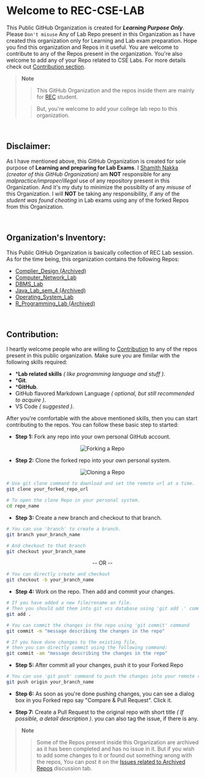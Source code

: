 # Welcome to REC-CSE-LAB

This Public GitHub Organization is created for ***Learning Purpose Only***.
Please `Don't misuse` Any of Lab Repo present in this Organization as I have created this organization only for Learning and Lab exam preparation.
Hope you find this organization and Repos in it useful.
You are welcome to contribute to any of the Repos present in the organization.
You're also welcome to add any of your Repo related to CSE Labs.
For more details check out [Contribution section](#Contribution).

> **Note**
>
>> This GitHub Organization and the repos inside them are mainly for [REC](https://raghuenggcollege.com/ "visit our college website") student.
>
>> But, you're welcome to add your college lab repo to this organization.


<br/>


## Disclaimer:

As I have mentioned above, this GitHub Organization is created for sole purpose of **Learning and preparing for Lab Exams**. 
I [Shamith Nakka](https://github.com/iamwatchdogs "goto my @iamwatchdogs") *(creator of this GitHub Organization)* am **NOT** responsible for any *malpractice/improper/illegal* use of any repository present in this Organization.
And it's my duty to minimize the possiblity of any *misuse* of this Organization. 
I will **NOT** be taking any responsibility, if any of the *student was found cheating* in Lab exams using any of the forked Repos from this Organization.


<br/>


## Organization's Inventory:

This Public GitHub Organization is basically collection of REC Lab session. As for the time being, this organization contains the following Repos:

- [Complier_Design (Archived)](https://github.com/REC-CSE-LAB/Complier_Design "visit Complier_Design")
- [Computer_Network_Lab](https://github.com/REC-CSE-LAB/Computer_Network_Lab "visit Computer_Network_Lab")
- [DBMS_Lab](https://github.com/REC-CSE-LAB/DBMS_Lab "visit DBMS_Lab")
- [Java_Lab_sem_4 (Archived)](https://github.com/REC-CSE-LAB/Java_Lab_sem_4 "visit Java_Lab_sem_4")
- [Operating_System_Lab](https://github.com/REC-CSE-LAB/Operating_System_Lab "visit Operating_System_Lab")
- [R_Programming_Lab (Archived)](https://github.com/REC-CSE-LAB/R_Programming_Lab "visit R_Programming_Lab")


<br/>


## Contribution:

I heartly welcome people who are willing to [Contribution](#Contribution "Contribution means merging your work towards the repo into the original repo") to any of the repos present in this public organization.
Make sure you are fimilar with the following skills required:

- ***Lab related skills** *( like programming language and stuff )*.
- ***Git**.
- ***GitHub**.
- GitHub flavored Markdown Language *( optional, but still recommended to acquire )*.
- VS Code *( suggested )*.

After you're comfortable with the above mentioned skills, then you can start contributing to the repos.
You can follow these basic step to started:

- **Step 1:** Fork any repo into your own personal GitHub account.

<div align="center">

![Forking a Repo](https://media.geeksforgeeks.org/wp-content/uploads/20220323232607/Screenshot20220323232536.png)
  
</div>

- **Step 2:** Clone the forked repo into your own personal system.

<div align="center">

![Cloning a Repo](https://media.geeksforgeeks.org/wp-content/uploads/20201220230314/Screenshot146.png)
  
</div>

```bash
# Use git clone command to download and set the remote url at a time.
git clone your_forked_repo_url

# To open the clone Repo in your personal system.
cd repo_name
```

- **Step 3:** Create a new branch and checkout to that branch.

```bash
# You can use 'branch' to create a branch.
git branch your_branch_name

# And checkout to that branch
git checkout your_branch_name
```

<p align="center"> -- OR -- </p>

```bash
# You can directly create and checkout
git checkout -b your_branch_name
```

- **Step 4:** Work on the repo. Then add and commit your changes.

```bash
# If you have added a new file/rename an file. 
# Then you should add them into git vcs database using 'git add .' command
git add .

# You can commit the changes in the repo using 'git commit' command
git commit -m "message describing the changes in the repo"

# If you have done changes to the existing file, 
# then you can directly commit using the following command:
git commit -am "message describing the changes in the repo"
```

- **Step 5:** After commit all your changes, push it to your Forked Repo
```bash
# You can use 'git push' command to push the changes into your remote repo
git push origin your_branch_name
```

- **Step 6:** As soon as you're done pushing changes, you can see a dialog box in you Forked repo say "Compare & Pull Request". Click it.

- **Step 7:** Create a Pull Request to the original repo with short title *( If possible, a detail description )*. you can also tag the issue, if there is any.

> **Note**
>
>> Some of the Repos present inside this Organization are archived as it has been completed and has no issue in it.
>> But if you wish to add some changes to it or found out something wrong with the repos, You can post it on the [Issues related to Archived Repos](https://github.com/REC-CSE-LAB/.github/discussions/2 "goto Issues related to Archived Repos") discussion tab.

